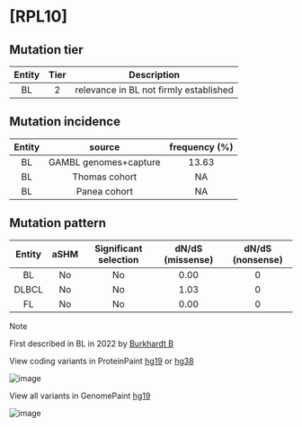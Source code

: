 # [RPL10]

## Mutation tier

|Entity|Tier|Description                           |
|:------:|:----:|--------------------------------------|
|BL    |2   |relevance in BL not firmly established|
## Mutation incidence

|Entity|source               |frequency (%)|
|:------:|:---------------------:|:-------------:|
|BL    |GAMBL genomes+capture|13.63        |
|BL    |Thomas cohort        |   NA        |
|BL    |Panea cohort         |   NA        |

## Mutation pattern

|Entity|aSHM|Significant selection|dN/dS (missense)|dN/dS (nonsense)|
|:------:|:----:|:---------------------:|:----------------:|:----------------:|
|BL    |No  |No                   |0.00            |0               |
|DLBCL |No  |No                   |1.03            |0               |
|FL    |No  |No                   |0.00            |0               |


> [!NOTE]
> First described in BL in 2022 by [Burkhardt B](https://pubmed.ncbi.nlm.nih.gov/35794096)

View coding variants in ProteinPaint [hg19](https://www.bcgsc.ca/downloads/morinlab/GAMBL/test/genes/RPL10_protein.html)  or [hg38](https://www.bcgsc.ca/downloads/morinlab/GAMBL/test/genes/RPL10_protein_hg38.html)

![image](../../images/proteinpaint/RPL10_NM_006013.svg)

View all variants in GenomePaint [hg19](https://www.bcgsc.ca/downloads/morinlab/GAMBL/test/genes/RPL10.html)

![image](../../images/proteinpaint/RPL10.svg)
